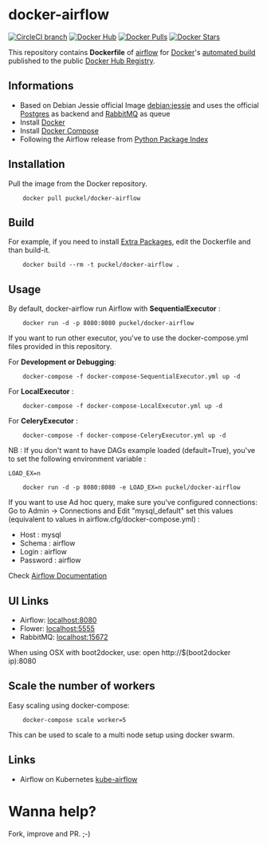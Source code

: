 # docker-airflow
[![CircleCI branch](https://img.shields.io/circleci/project/puckel/docker-airflow/master.svg?maxAge=2592000)](https://circleci.com/gh/puckel/docker-airflow/tree/master)
[![Docker Hub](https://img.shields.io/badge/docker-ready-blue.svg)](https://hub.docker.com/r/puckel/docker-airflow/)
[![Docker Pulls](https://img.shields.io/docker/pulls/puckel/docker-airflow.svg?maxAge=2592000)]()
[![Docker Stars](https://img.shields.io/docker/stars/puckel/docker-airflow.svg?maxAge=2592000)]()

This repository contains **Dockerfile** of [airflow](https://github.com/apache/incubator-airflow) for [Docker](https://www.docker.com/)'s [automated build](https://registry.hub.docker.com/u/puckel/docker-airflow/) published to the public [Docker Hub Registry](https://registry.hub.docker.com/).

## Informations

* Based on Debian Jessie official Image [debian:jessie](https://registry.hub.docker.com/_/debian/) and uses the official [Postgres](https://hub.docker.com/_/postgres/) as backend and [RabbitMQ](https://hub.docker.com/_/rabbitmq/) as queue
* Install [Docker](https://www.docker.com/)
* Install [Docker Compose](https://docs.docker.com/compose/install/)
* Following the Airflow release from [Python Package Index](https://pypi.python.org/pypi/airflow)

## Installation

Pull the image from the Docker repository.

        docker pull puckel/docker-airflow

## Build

For example, if you need to install [Extra Packages](http://pythonhosted.org/airflow/installation.html#extra-package), edit the Dockerfile and than build-it.

        docker build --rm -t puckel/docker-airflow .

## Usage

By default, docker-airflow run Airflow with **SequentialExecutor** :

        docker run -d -p 8080:8080 puckel/docker-airflow

If you want to run other executor, you've to use the docker-compose.yml files provided in this repository.

For **Development or Debugging**:

        docker-compose -f docker-compose-SequentialExecutor.yml up -d

For **LocalExecutor** :

        docker-compose -f docker-compose-LocalExecutor.yml up -d

For **CeleryExecutor** :

        docker-compose -f docker-compose-CeleryExecutor.yml up -d

NB : If you don't want to have DAGs example loaded (default=True), you've to set the following environment variable :

`LOAD_EX=n`

        docker run -d -p 8080:8080 -e LOAD_EX=n puckel/docker-airflow

If you want to use Ad hoc query, make sure you've configured connections:
Go to Admin -> Connections and Edit "mysql_default" set this values (equivalent to values in airflow.cfg/docker-compose.yml) :
- Host : mysql
- Schema : airflow
- Login : airflow
- Password : airflow

Check [Airflow Documentation](http://pythonhosted.org/airflow/)

## UI Links

- Airflow: [localhost:8080](http://localhost:8080/)
- Flower: [localhost:5555](http://localhost:5555/)
- RabbitMQ: [localhost:15672](http://localhost:15672/)

When using OSX with boot2docker, use: open http://$(boot2docker ip):8080

## Scale the number of workers

Easy scaling using docker-compose:

        docker-compose scale worker=5

This can be used to scale to a multi node setup using docker swarm.

## Links

 - Airflow on Kubernetes [kube-airflow](https://github.com/mumoshu/kube-airflow)

# Wanna help?

Fork, improve and PR. ;-)

